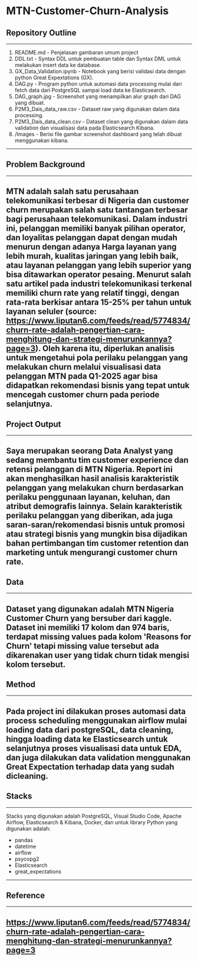 # MTN-Customer-Churn-Analysis

## Repository Outline
---
1. README.md - Penjelasan gambaran umum project
2. DDL.txt - Syntax DDL untuk pembuatan table dan Syntax DML untuk melakukan insert data ke database.
3. GX_Data_Validation.ipynb - Notebook yang berisi validasi data dengan python Great Expextations (GX).
4. DAG.py - Program python untuk automasi data processing mulai dari fetch data dari PostgreSQL sampai load data ke Elasticsearch.
5. DAG_graph.jpg - Screenshot yang menampilkan alur graph dari DAG yang dibuat.
6. P2M3_Dais_data_raw.csv - Dataset raw yang digunakan dalam data processing.
7. P2M3_Dais_data_clean.csv - Dataset clean yang digunakan dalam data validation dan visualisasi data pada Elasticsearch Kibana.
8. /Images - Berisi file gambar screenshot dashboard yang telah dibuat menggunakan kibana.
---

## Problem Background
---
MTN adalah salah satu perusahaan telekomunikasi terbesar di Nigeria dan customer churn merupakan salah satu tantangan terbesar bagi perusahaan telekomunikasi. Dalam industri ini, pelanggan memiliki banyak pilihan operator, dan loyalitas pelanggan dapat dengan mudah menurun dengan adanya Harga layanan yang lebih murah, kualitas jaringan yang lebih baik, atau layanan pelanggan yang lebih superior yang bisa ditawarkan operator pesaing. Menurut salah satu artikel pada industri telekomunikasi terkenal memiliki churn rate yang relatif tinggi, dengan rata-rata berkisar antara 15-25% per tahun untuk layanan seluler (source: https://www.liputan6.com/feeds/read/5774834/churn-rate-adalah-pengertian-cara-menghitung-dan-strategi-menurunkannya?page=3). Oleh karena itu, diperlukan analisis untuk mengetahui pola perilaku pelanggan yang melakukan churn melalui visualisasi data pelanggan MTN pada Q1-2025 agar bisa didapatkan rekomendasi bisnis yang tepat untuk mencegah customer churn pada periode selanjutnya.
---

## Project Output
---
Saya merupakan seorang Data Analyst yang sedang membantu tim customer experience dan retensi pelanggan di MTN Nigeria. Report ini akan menghasilkan hasil analisis karakteristik pelanggan yang melakukan churn berdasarkan perilaku penggunaan layanan, keluhan, dan atribut demografis lainnya. Selain karakteristik perilaku pelanggan yang diberikan, ada juga saran-saran/rekomendasi bisnis untuk promosi atau strategi bisnis yang mungkin bisa dijadikan bahan pertimbangan tim customer retention dan marketing untuk mengurangi customer churn rate.
---

## Data
---
Dataset yang digunakan adalah MTN Nigeria Customer Churn yang bersuber dari kaggle. Dataset ini memiliki 17 kolom dan 974 baris, terdapat missing values pada kolom 'Reasons for Churn' tetapi missing value tersebut ada dikarenakan user yang tidak churn tidak mengisi kolom tersebut.
---

## Method
---
Pada project ini dilakukan proses automasi data process scheduling menggunakan airflow mulai loading data dari postgreSQL, data cleaning, hingga loading data ke Elasticsearch untuk selanjutnya proses visualisasi data untuk EDA, dan juga dilakukan data validation menggunakan Great Expectation terhadap data yang sudah dicleaning. 
---

## Stacks
---
Stacks yang digunakan adalah PostgreSQL, Visual Studio Code, Apache Airflow, Elasticsearch & Kibana, Docker, dan untuk library Python yang digunakan adalah:
- pandas
- datetime
- airflow
- psycopg2
- Elasticsearch
- great_expectations
---

## Reference
---
https://www.liputan6.com/feeds/read/5774834/churn-rate-adalah-pengertian-cara-menghitung-dan-strategi-menurunkannya?page=3
---